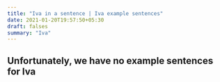 ```yaml
---
title: "Iva in a sentence | Iva example sentences"
date: 2021-01-20T19:57:50+05:30
draft: falses
summary: "Iva"
---
```

## Unfortunately, we have no example sentences for Iva                 
